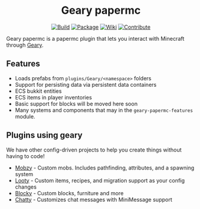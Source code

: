 <div align="center">

# Geary papermc

[![Build](https://github.com/MineInAbyss/geary-papermc/actions/workflows/build.yml/badge.svg)](https://github.com/MineInAbyss/geary-papermc/actions/workflows/build.yml)
[![Package](https://img.shields.io/maven-metadata/v?metadataUrl=https://repo.mineinabyss.com/releases/com/mineinabyss/geary-papermc-core/maven-metadata.xml)](https://repo.mineinabyss.com/#/releases/com/mineinabyss/geary-papermc-core)
[![Wiki](https://img.shields.io/badge/-Project%20Wiki-blueviolet?logo=Wikipedia&labelColor=gray)](https://wiki.mineinabyss.com/geary)
[![Contribute](https://shields.io/badge/Contribute-e57be5?logo=github%20sponsors&style=flat&logoColor=white)](https://wiki.mineinabyss.com/contribute)

</div>

Geary papermc is a papermc plugin that lets you interact with Minecraft through [Geary](https://github.com/MineInAbyss/Geary). 

## Features

- Loads prefabs from `plugins/Geary/<namespace>` folders
- Support for persisting data via persistent data containers
- ECS bukkit entities
- ECS items in player inventories
- Basic support for blocks will be moved here soon
- Many systems and components that may in the `geary-papermc-features` module.

## Plugins using geary

We have other config-driven projects to help you create things without having to code!

- [Mobzy](https://github.com/MineInAbyss/Mobzy) - Custom mobs. Includes pathfinding, attributes, and a spawning system
- [Looty](https://github.com/MineInAbyss/Looty) - Custom items, recipes, and migration support as your config changes
- [Blocky](https://github.com/MineInAbyss/Blocky) - Custom blocks, furniture and more
- [Chatty](https://github.com/MineInAbyss/Chatty) - Customizes chat messages with MiniMessage support
